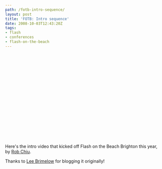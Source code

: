```yaml
---
path: /fotb-intro-sequence/
layout: post
title: 'FOTB: Intro sequence'
date: 2008-10-03T12:43:20Z
tags:
- flash
- conferences
- flash-on-the-beach
---
```


<object classid="clsid:d27cdb6e-ae6d-11cf-96b8-444553540000" width="500" height="280" codebase="http://download.macromedia.com/pub/shockwave/cabs/flash/swflash.cab#version=6,0,40,0"><param name="src" value="http://www.youtube.com/v/OxAakSnr4ek&amp;hl=en&amp;fs=1" /><embed type="application/x-shockwave-flash" width="500" height="280" src="http://www.youtube.com/v/OxAakSnr4ek&amp;hl=en&amp;fs=1"></embed></object>

Here's the intro video that kicked off Flash on the Beach Brighton this year, by <a href="http://theronin.co.uk/" target="_blank">Rob Chiu</a>.

<!--more-->

Thanks to <a href="http://theflashblog.com/?p=446" target="_blank">Lee Brimelow</a> for blogging it originally!